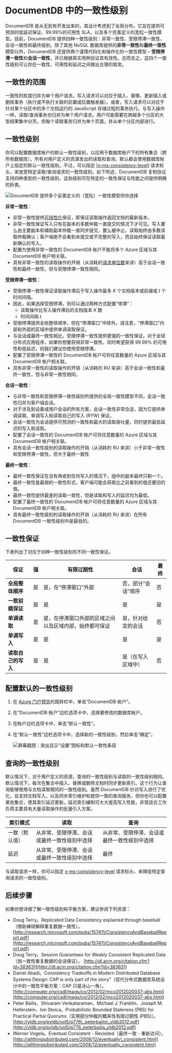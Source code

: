 <properties
	pageTitle="DocumentDB 中的一致性级别 | Azure"
	description="DocumentDB 提供四种一致性级别来帮助你在最终一致性、可用性和延迟之间做出取舍。"
	keywords="最终一致性, documentdb, azure, Azure"
	services="documentdb"
	authors="mimig1"
	manager="jhubbard"
	editor="cgronlun"
	documentationCenter=""/>

<tags
	ms.service="documentdb"
	ms.date="08/11/2016"
	wacn.date="09/12/2016"/>
	
# DocumentDB 中的一致性级别

DocumentDB 是从无到有开发出来的，其设计考虑到了全局分布。它旨在提供可预测的低延迟保证、99.99%的可用性 SLA，以及多个完善定义的宽松一致性模型。目前，DocumentDB 提供四种一致性级别：非常一致性、受限停滞一致性、会话一致性和最终级别。除了其他 NoSQL 数据库提供的**非常一致性**和**最终一致性**模型以外，DocumentDB 还提供两个谨慎代码化和操作化的一致性模型 – **受限停滞一致性**和**会话一致性**，并已根据真实用例验证其有效性。总而言之，这四个一致性级别可让你在一致性、可用性和延迟之间做出合理的取舍。

## 一致性的范围

一致性的粒度归并为单个用户请求。写入请求可以对应于插入、替换、更新插入或删除事务（执行或不执行关联的前置或后置触发器）。或者，写入请求可以对应于针对某个分区中的多个文档运行的 JavaScript 存储过程的事务执行。与写入操作一样，读取/查询事务也归并为单个用户请求。用户可能需要在跨越多个分区的大型结果集中分页，但每个读取事务归并为单个页面，并从单个分区内部进行。

## 一致性级别

你可以配置数据库帐户的默认一致性级别，以应用于数据库帐户下的所有集合（跨所有数据库）。所有对用户定义的资源发出的读取和查询，默认都会使用数据库帐户上指定的默认一致性级别。不过，可以指定 [[x-ms-consistency-level]](https://msdn.microsoft.com/zh-cn/library/azure/mt632096.aspx) 请求标头，来放宽特定读取/查询请求的一致性级别。如下所述，DocumentDB 复制协议支持四种类型的一致性级别，这些级别可在特定的一致性保证与性能之间提供明确的折衷。

![DocumentDB 提供多个妥善定义的（宽松）一致性模型供你选择][1]

**非常一致性**：

- 非常一致性提供[可线性化](https://aphyr.com/posts/313-strong-consistency-models)保证，即保证读取操作返回文档的最新版本。
- 非常一致性保证写入只有在副本的多数仲裁一直提交的情况下才可见。写入要么由主要副本和辅助副本仲裁一直同步提交，要么被中止。读取始终由多数读取仲裁确认；客户端绝不会看到未提交或不完整的写入，而且始终保证读取最新确认的写入。
- 配置为使用非常一致性的 DocumentDB 帐户不能将多个 Azure 区域与其 DocumentDB 帐户相关联。
- 具有非常一致性的读取操作的开销（从消耗的[请求单位数](/documentation/articles/documentdb-request-units/)来讲）高于会话一致性和最终一致性，但与受限停滞一致性相同。
 

**受限停滞一致性**：

- 受限停滞一致性保证读取操作滞后于写入操作最多 *K* 个文档版本或前缀或 *t* 个时间间隔。
- 因此，如果选择受限停滞，则可以通过两种方式配置“停滞”：
    - 读取操作比写入操作滞后的文档版本 *K* 数
    - 时间间隔 *t*
- 受限停滞提供全局整体顺序，但在“停滞窗口”中除外。请注意，“停滞窗口”内部和外部的区域中提供单调读取保证。
- 与会话或最终一致性相比，受限停滞一致性提供更强的一致性保证。对于全球分布式应用程序，如果你想要获得非常一致性，同时希望获得 99.99% 的可用性和低延迟，则我们建议你使用受限停滞。
- 配置了受限停滞一致性的 DocumentDB 帐户可将任意数量的 Azure 区域与其 DocumentDB 帐户相关联。
- 具有非常一致性的读取操作的开销（从消耗的 RU 来讲）高于会话一致性和最终一致性，但与非常一致性相同。

**会话一致性**：

- 与非常一致性和受限停滞一致性级别所提供的全局一致性模型不同，会话一致性归并为客户端会话。
- 对于涉及到设备或用户会话的所有方案，会话一致性非常合适，因为它提供单调读取、单调写入和读取自己的写入 (RYW) 保证。
- 会话一致性为会话提供可预测的一致性和最大的读取吞吐量，同时提供最低延迟的写入和读取。
- 配置了会话一致性的 DocumentDB 帐户可将任意数量的 Azure 区域与其 DocumentDB 帐户相关联。
- 具有会话一致性级别的读取操作的开销（从消耗的 RU 来讲）小于非常一致性和受限停滞一致性，但大于最终一致性
 

**最终一致性**：

- 最终一致性保证在没有再收到任何写入的情况下，组中的副本最终只剩一个。
- 最终一致性是最弱的一致性形式，客户端可能会获取比之前看到的值还要旧的值。
- 最终一致性提供最差的读取一致性，但是读取和写入的延迟均为最低。
- 配置了最终一致性的 DocumentDB 帐户可将任意数量的 Azure 区域与其 DocumentDB 帐户相关联。
- 具有最终一致性级别的读取操作的开销（从消耗的 RU 来讲）在所有 DocumentDB 一致性级别中是最低的。


## 一致性保证

下表列出了对应于四种一致性级别的不同一致性保证。

| 保证 | 强 | 有限过期性 | 会话 | 最终 |
|----------------------------------------------------------|-------------------------------------------------|------------------------------------------------------------------------------------------------|--------------------------------------------------|--------------------------------------------------|
| **全局整体顺序** | 是 | 是，在“停滞窗口”外部 | 否，部分“会话”顺序 | 否 |
| **一致前缀保证** | 是 | 是 | 是 | 是 |
| **单调读取** | 是 | 是，在停滞窗口外部的区域之间以及区域内部，始终都可保证 | 是，针对给定的会话 | 否 |
| **单调写入** | 是 | 是 | 是 | 是 |
| **读取自己的写入** | 是 | 是 | 是（在写入区域中） | 否 |


## 配置默认的一致性级别

1.  在 [Azure 门户预览](https://portal.azure.cn/)的跳转栏中，单击“DocumentDB 帐户”。

2. 在“DocumentDB 帐户”边栏选项卡中，选择要修改的数据库帐户。

3. 在帐户边栏选项卡中，单击“默认一致性”。


4. 在“默认一致性”边栏选项卡中，选择新的一致性级别，然后单击“确定”。

	![屏幕截图：突出显示“设置”图标和默认一致性条目](./media/documentdb-consistency-levels/database-consistency-level-1.png)

## 查询的一致性级别

默认情况下，对于用户定义的资源，查询的一致性级别与读取的一致性级别相同。默认情况下，每次在集合中插入、替换或删除文档时同步更新索引。这个行为让查询能够使用与文档读取相同的一致性级别。虽然 DocumentDB 针对写入进行了优化，且支持文档写入，以及同步索引维护和提供一致的查询服务，但你也可以配置某些集合，使其索引延迟更新。延迟索引编制可大大提高写入性能，非常适合工作负荷主要具有大量读取操作的批量引入方案。

索引模式|	读取|	查询  
-------------|-------|---------
一致（默认值）|	从非常、受限停滞、会话或最终一致性级别中选择|	从非常、受限停滞、会话或最终一致性级别中选择|
延迟|	从非常、受限停滞、会话或最终一致性级别中选择|	最终  

与读取请求一样，你可以指定 [x-ms-consistency-level](https://msdn.microsoft.com/library/azure/mt632096.aspx) 请求标头，来降低特定查询请求的一致性级别。

## 后续步骤

如果你想详细了解一致性级别和平衡方案，建议参阅下列资源：

-	Doug Terry。Replicated Data Consistency explained through baseball（借助棒球解释重复数据一致性）。
[http://research.microsoft.com/pubs/157411/ConsistencyAndBaseballReport.pdf](http://research.microsoft.com/pubs/157411/ConsistencyAndBaseballReport.pdf)
-	Doug Terry。Session Guarantees for Weakly Consistent Replicated Data（弱一致性重复数据的会话保证）。
[http://dl.acm.org/citation.cfm?id=383631](http://dl.acm.org/citation.cfm?id=383631)
-	Daniel Abadi。Consistency Tradeoffs in Modern Distributed Database Systems Design: CAP is only part of the story”（现代分布式数据库系统设计中的一致性平衡方案：CAP 只是冰山一角）。
[http://computer.org/csdl/mags/co/2012/02/mco2012020037-abs.html](http://computer.org/csdl/mags/co/2012/02/mco2012020037-abs.html)
-	Peter Bailis、Shivaram Venkataraman、Michael J. Franklin、Joseph M. Hellerstein、Ion Stoica。Probabilistic Bounded Staleness (PBS) for Practical Partial Quorums（实用部分仲裁的概率性有限过期性 (PBS)）。
[http://vldb.org/pvldb/vol5/p776\_peterbailis\_vldb2012.pdf](http://vldb.org/pvldb/vol5/p776_peterbailis_vldb2012.pdf)
-	Werner Vogels。Eventual Consistent - Revisited（最终一致 - 重新访问）。
[http://allthingsdistributed.com/2008/12/eventually\_consistent.html](http://allthingsdistributed.com/2008/12/eventually_consistent.html)


[1]: ./media/documentdb-consistency-levels/consistency-tradeoffs.png

<!---HONumber=Mooncake_0905_2016-->
